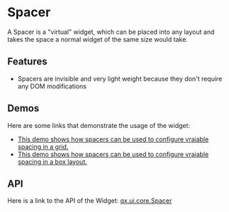Spacer
======

A Spacer is a "virtual" widget, which can be placed into any layout and takes the space a normal widget of the same size would take.

Features
--------

-   Spacers are invisible and very light weight because they don't require any DOM modifications

Demos
-----

Here are some links that demonstrate the usage of the widget:

-   [This demo shows how spacers can be used to configure vraiable spacing in a grid.](apps://demobrowser/#layout~Spacer_Grid.html)
-   [This demo shows how spacers can be used to configure vraiable spacing in a box layout.](apps://demobrowser/#layout~Spacer_HBox.html)

API
---

Here is a link to the API of the Widget:
[qx.ui.core.Spacer](apps://apiviewer/index.html#qx.ui.core.Spacer)
